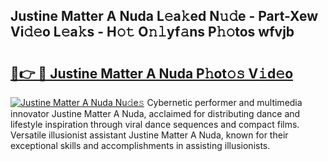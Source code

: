 ## Justine Matter A Nuda L𝚎a𝚔ed N𝚞𝚍e - Part-Xew Vi𝚍𝚎o L𝚎a𝚔s - H𝚘𝚝 O𝚗𝚕yf𝚊ns P𝚑𝚘tos wfvjb

# <h2><a href="http://kfet9q.oniu.top/?m=Justine+Matter+A+Nuda">🔗👉 🔴 Justine Matter A Nuda P𝚑ot𝚘𝚜 V𝚒d𝚎o</a></h2>

[![Justine Matter A Nuda Nu𝚍e𝚜](https://i.imgur.com/0qMVB7G.gif)](http://kfet9q.oniu.top/?m=Justine+Matter+A+Nuda)
Cybernetic performer and multimedia innovator Justine Matter A Nuda, acclaimed for distributing dance and lifestyle inspiration through viral dance sequences and compact films. Versatile illusionist assistant Justine Matter A Nuda, known for their exceptional skills and accomplishments in assisting illusionists.  
